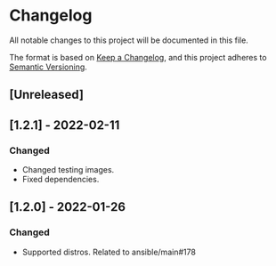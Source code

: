 # Changelog
All notable changes to this project will be documented in this file.

The format is based on [Keep a Changelog](https://keepachangelog.com/en/1.0.0/),
and this project adheres to [Semantic Versioning](https://semver.org/spec/v2.0.0.html).

## [Unreleased]

## [1.2.1] - 2022-02-11
### Changed
- Changed testing images.
- Fixed dependencies.

## [1.2.0] - 2022-01-26
### Changed
- Supported distros. Related to ansible/main#178
